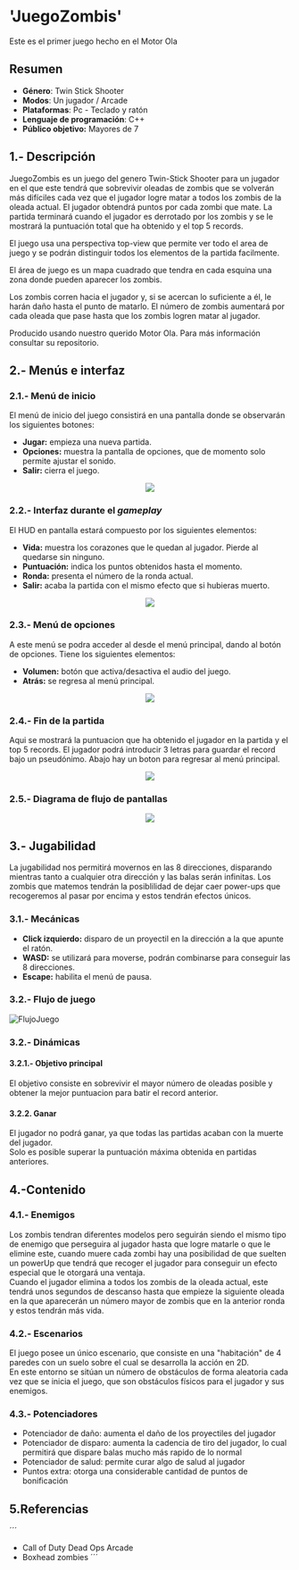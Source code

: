 # 'JuegoZombis'
Este es el primer juego hecho en el Motor Ola

## Resumen
- **Género**: Twin Stick Shooter
- **Modos**: Un jugador / Arcade
- **Plataformas**: Pc - Teclado y ratón
- **Lenguaje de programación**: C++
- **Público objetivo:** Mayores de 7

## 1.- Descripción

JuegoZombis es un juego del genero Twin-Stick Shooter para un jugador en el que este tendrá que sobrevivir oleadas de zombis que se volverán más difíciles cada vez que el jugador logre matar a todos los zombis de la oleada actual. El jugador obtendrá puntos por cada zombi que mate. La partida terminará cuando el jugador es derrotado por los zombis y se le mostrará la puntuación total que ha obtenido y el top 5 records. 

El juego usa una perspectiva top-view que permite ver todo el area de juego y se podrán distinguir todos los elementos de la partida facilmente. 

El área de juego es un mapa cuadrado que tendra en cada esquina una zona donde pueden aparecer los zombis.

Los zombis corren hacia el jugador y, si se acercan lo suficiente a él, le harán daño hasta el punto de matarlo. El número de zombis aumentará por cada oleada que pase hasta que los zombis logren matar al jugador.

Producido usando nuestro querido Motor Ola. Para más información consultar su repositorio.

## 2.- Menús e interfaz
### 2.1.- Menú de inicio
El menú de inicio del juego consistirá en una pantalla donde se observarán los siguientes botones:

- **Jugar:** empieza una nueva partida.
- **Opciones:** muestra la pantalla de opciones, que de momento solo permite ajustar el sonido.
- **Salir:** cierra el juego.

<p align="center">
  <img src="https://github.com/OskarFreestyle/JuegoZombisRecu/blob/main/ImagenesMarkdown/Menu.png">
</p>

### 2.2.- Interfaz durante el *gameplay*
El HUD en pantalla estará compuesto por los siguientes elementos:

- **Vida:** muestra los corazones que le quedan al jugador. Pierde al quedarse sin ninguno.
- **Puntuación:** indica los puntos obtenidos hasta el momento.
- **Ronda:** presenta el número de la ronda actual.
- **Salir:** acaba la partida con el mismo efecto que si hubieras muerto.

<p align="center">
  <img src="https://github.com/OskarFreestyle/JuegoZombisRecu/blob/main/ImagenesMarkdown/Play.png">
</p>

### 2.3.- Menú de opciones
A este menú se podra acceder al desde el menú principal, dando al botón de opciones. Tiene los siguientes elementos:

- **Volumen:** botón que activa/desactiva el audio del juego.
- **Atrás:** se regresa al menú principal.

<p align="center">
  <img src="https://github.com/OskarFreestyle/JuegoZombisRecu/blob/main/ImagenesMarkdown/Opciones.png">
</p>

### 2.4.- Fin de la partida
Aqui se mostrará la puntuacion que ha obtenido el jugador en la partida y el top 5 records. El jugador podrá introducir 3 letras para guardar el record bajo un pseudónimo. Abajo hay un boton para regresar al menú principal.

<p align="center">
  <img src="https://github.com/OskarFreestyle/JuegoZombisRecu/blob/main/ImagenesMarkdown/Records.png">
</p>

### 2.5.- Diagrama de flujo de pantallas

<p align="center">
  <img src="https://github.com/OskarFreestyle/JuegoZombisRecu/blob/main/ImagenesMarkdown/FlujoPantallas.png">
</p>

## 3.- Jugabilidad
La jugabilidad nos permitirá movernos en las 8 direcciones, disparando mientras tanto a cualquier otra dirección y las balas serán infinitas. Los zombis que matemos tendrán la posiblilidad de dejar caer power-ups que recogeremos al pasar por encima y estos tendrán efectos únicos.

### 3.1.- Mecánicas
- **Click izquierdo:** disparo de un proyectil en la dirección a la que apunte el ratón.
- **WASD:** se utilizará para moverse, podrán combinarse para conseguir las 8 direcciones.
- **Escape:** habilita el menú de pausa.

### 3.2.- Flujo de juego

![FlujoJuego](https://github.com/GDV-Proyectos3/JuegoZombis/blob/main/imagenes/FlujoJuego.png)

### 3.2.- Dinámicas

#### 3.2.1.- Objetivo principal
El objetivo consiste en sobrevivir el mayor número de oleadas posible y obtener la mejor puntuacion para batir el record anterior.

#### 3.2.2. Ganar
El jugador no podrá ganar, ya que todas las partidas acaban con la muerte del jugador.  
Solo es posible superar la puntuación máxima obtenida en partidas anteriores.

## 4.-Contenido
### 4.1.- Enemigos
Los zombis tendran diferentes modelos pero seguirán siendo el mismo tipo de enemigo que perseguira al jugador hasta que logre matarle o que le elimine este, cuando muere cada zombi hay una posibilidad de que suelten un powerUp que tendrá que recoger el jugador para conseguir un efecto especial que le otorgará una ventaja.  
Cuando el jugador elimina a todos los zombis de la oleada actual, este tendrá unos segundos de descanso hasta que empieze la siguiente oleada en la que aparecerán un número mayor de zombis que en la anterior ronda y estos tendrán más vida. 

### 4.2.- Escenarios

El juego posee un único escenario, que consiste en una "habitación" de 4 paredes con un suelo sobre el cual se desarrolla la acción en 2D.  
En este entorno se sitúan un número de obstáculos de forma aleatoria cada vez que se inicia el juego, que son obstáculos físicos para el jugador y sus enemigos.

### 4.3.- Potenciadores

- Potenciador de daño:      aumenta el daño de los proyectiles del jugador
- Potenciador de disparo:   aumenta la cadencia de tiro del jugador, lo cual permitirá que dispare balas mucho más rapido de lo normal
- Potenciador de salud:     permite curar algo de salud al jugador
- Puntos extra:             otorga una considerable cantidad de puntos de bonificación
   
## 5.Referencias
´´´
* Call of Duty Dead Ops Arcade
* Boxhead zombies
´´´
